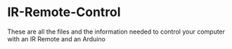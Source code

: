 IR-Remote-Control
=================

These are all the files and the information needed to control your computer with an IR Remote and an Arduino
